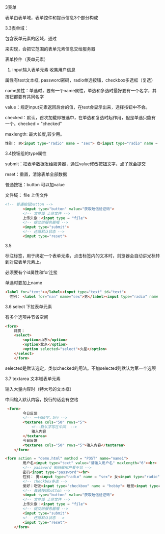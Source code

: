 3表单

表单由表单域，表单控件和提示信息3个部分构成

3.3表单域：

包含表单元素的区域，通过<form>来实现，会把它范围的表单元素信息交给服务器

表单控件（表单元素）

1. input输入表单元素 收集用户信息

属性有text文本框, password密码，radio单选按钮，checkbox多选框（复选）

name属性：单选时，要有一个name属性，单选和多选时最好要有一个名字，其按钮都要有共同名字

value：规定input元素返回后台的值，在text会显示出来，选择按钮中不会。

checked：默认，首次加载即被选中，在单选和复选时起作用，但是单选只能有一个。checked = "checked"

maxlength: 最大长度,较少用。

~~~html
性别： 男<input type="radio" name = "sex"> 女<input type="radio" name = "sex" checked = "checked"> 人妖 <input type="radio" name = "sex"><br>
~~~



3.4按钮组的type属性

submit：把表单数据发给服务器，通过value修改按钮文字，点了就会提交

reset：重置，清除表单全部数据

普通按钮：button 可以加value

文件域： file 上传文件

~~~HTML
<!-- 普通按钮button -->
        <input type="button" value="获取短信验证码">
        <!-- 文件域 上传文件 -->
        上传头像：<input type = "file">
        <!-- 提交给服务器哦 -->
        <input type="submit">
        <!-- 还原默认状态 -->
        <input type="reset">
~~~



3.5<label>

标注标签，用于绑定一个表单元素，点击<label>标签内的文本时，浏览器会自动讲光标转到对应表单元素上。

必须要有个id属性和for连接

单选时要加上name

~~~html
<label for="text"></label><input type="text" id="text">
  性别： <label for="nan" name="sex">男</label><input type="radio" name = "sex" id="nan"> 女<input type="radio" name = "sex" checked = "checked"> 人妖 <input type="radio" name = "sex"><br>
~~~

3.6 select 下拉表单元素

有多个选项并节省空间

~~~html
<form>
    籍贯：
    <select>
        <option>山东</option>
        <option>北京</option>
        <option selected="select">火星</option>
    </select>
    </form>
~~~

selected是默认选定，类似checked的用法。不加selected则默认为第一个选项

3.7 textarea 文本域表单元素

输入大量内容时（特大号的文本框）

中间输入默认内容，换行的话会有空格

~~~html
 <form>
        今日反馈
        <!-- 一行50字，5行 -->
        <textarea cols="50" rows="5">
            <!--默认字写在中间  -->
            输入内容
        </textarea>
        今日反馈
        <textarea cols="50" rows="5">输入内容</textarea>
    </form>
~~~



~~~html
<form action = "demo.html" method = "POST" name="name1">
        用户名<input type="text" value="请输入用户名" maxlength="6"><br>
        <!-- password 密码框用户看不见 -->
        密码<input type="password"><br>
        性别： 男<input type="radio" name = "sex"> 女<input type="radio" name = "sex" checked = "checked"> 人妖 <input type="radio" name = "sex"><br>
        <!-- checkbox多选 -->
        爱好：吃饭<input type="checkbox" name = "hobby"> 睡觉<input type="checkbox" name = "hobby"> 打豆豆<input type= "checkbox" name = "hobby" checked = "checked">
    	<!-- 普通按钮button -->
        <input type="button" value="获取短信验证码">
        <!-- 文件域 上传文件 -->
        上传头像：<input type = "file">
        <!-- 提交给服务器哦 -->
        <input type="submit">
        <!-- 还原默认状态 -->
        <input type="reset">
    </form>
~~~

